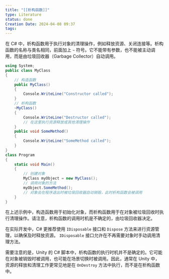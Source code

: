 ```yaml
---
title: "[[析构函数]]"
type: Literature
status: done
Creation Date: 2024-04-08 09:37
tags:
---
```

在 C# 中，析构函数用于执行对象的清理操作，例如释放资源、关闭连接等。析构函数的名称与类名相同，前面加上 `~` 符号。它不能带有参数，也不能被主动调用，而是由垃圾回收器（Garbage Collector）自动调用。
```csharp
using System;
public class MyClass
{
    // 构造函数
    public MyClass()
    {
        Console.WriteLine("Constructor called");
    }
    // 析构函数
    ~MyClass()
    {
        Console.WriteLine("Destructor called");
        // 在这里执行资源释放或其他清理操作
    }
    public void SomeMethod()
    {
        Console.WriteLine("SomeMethod called");
    }
}
class Program
{
    static void Main()
    {
        // 创建对象
        MyClass myObject = new MyClass();
        // 调用对象的方法
        myObject.SomeMethod();
        // 对象会在程序退出时被垃圾回收器自动销毁，此时析构函数会被调用
    }
}
```
在上述示例中，构造函数用于初始化对象，而析构函数用于在对象被垃圾回收时执行清理操作。请注意，析构函数的调用时机是不确定的，由垃圾回收器决定。

在实际开发中，C# 更推荐使用 `IDisposable` 接口和 `Dispose` 方法来进行资源管理，以确保及时释放资源。 `IDisposable` 接口允许在不再需要对象时手动调用清理方法。

需要注意的是，Unity 的 C# 脚本中，析构函数的执行时机并不是确定的。它可能在对象被销毁时被调用，也可能在场景切换时被调用。因此，通常在 Unity 中，资源的释放和清理工作更常见地是在 `OnDestroy` 方法中执行，而不是在析构函数中。